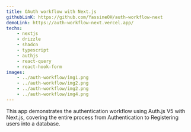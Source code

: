 ```yaml
---
title: OAuth workflow with Next.js
githubLinK: https://github.com/YassineOH/auth-workflow-next
demoLink: https://auth-workflow-next.vercel.app/
techs: 
    - nextjs
    - drizzle
    - shadcn
    - typescript
    - authjs
    - react-query
    - react-hook-form
images:
    - ../auth-workflow/img1.png
    - ../auth-workflow/img2.png
    - ../auth-workflow/img2.png
    - ../auth-workflow/img4.png
---
```

This app demonstrates the authentication workflow using Auth.js V5 with Next.js, covering the entire process from Authentication to Registering users into a database.